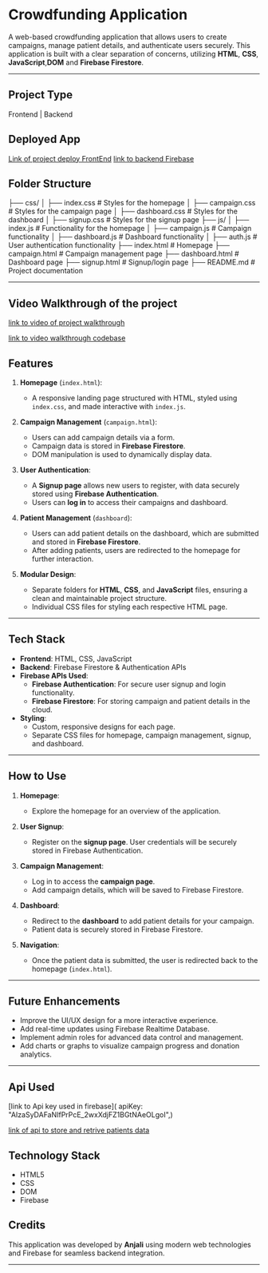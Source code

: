 
# Crowdfunding Application

A web-based crowdfunding application that allows users to create campaigns, manage patient details, and authenticate users securely. This application is built with a clear separation of concerns, utilizing **HTML**, **CSS**, **JavaScript**,**DOM** and **Firebase Firestore**.

---

## Project Type

Frontend | Backend

## Deployed App

[Link of project deploy FrontEnd](https://crowdfundingsite20.netlify.app)
[link to backend Firebase](https://console.firebase.google.com/project/crowdfunding-245b3/settings/general)

## Folder Structure

├── css/ │ ├── index.css # Styles for the homepage │ ├── campaign.css # Styles for the campaign page │ ├── dashboard.css # Styles for the dashboard │ ├── signup.css # Styles for the signup page ├── js/ │ ├── index.js # Functionality for the homepage │ ├── campaign.js # Campaign functionality │ ├── dashboard.js # Dashboard functionality │ ├── auth.js # User authentication functionality ├── index.html # Homepage ├── campaign.html # Campaign management page ├── dashboard.html # Dashboard page ├── signup.html # Signup/login page ├── README.md # Project documentation

---

## Video Walkthrough of the project

[link to video of project walkthrough](https://drive.google.com/file/d/1jD4uUy-uSqPKLhsH6Gysn1e9qYxl-tok/view?usp=sharing)

[link to video walkthrough codebase](https://drive.google.com/file/d/1PzNQTUPmnxhcWbGnIpcJ1hQDJbPo9zV5/view?usp=sharing)

## Features

1. **Homepage** (`index.html`):

   - A responsive landing page structured with HTML, styled using `index.css`, and made interactive with `index.js`.

2. **Campaign Management** (`campaign.html`):

   - Users can add campaign details via a form.
   - Campaign data is stored in **Firebase Firestore**.
   - DOM manipulation is used to dynamically display data.

3. **User Authentication**:

   - A **Signup page** allows new users to register, with data securely stored using **Firebase Authentication**.
   - Users can **log in** to access their campaigns and dashboard.

4. **Patient Management** (`dashboard`):

   - Users can add patient details on the dashboard, which are submitted and stored in **Firebase Firestore**.
   - After adding patients, users are redirected to the homepage for further interaction.

5. **Modular Design**:
   - Separate folders for **HTML**, **CSS**, and **JavaScript** files, ensuring a clean and maintainable project structure.
   - Individual CSS files for styling each respective HTML page.

---

## Tech Stack

- **Frontend**: HTML, CSS, JavaScript
- **Backend**: Firebase Firestore & Authentication APIs
- **Firebase APIs Used**:
  - **Firebase Authentication**: For secure user signup and login functionality.
  - **Firebase Firestore**: For storing campaign and patient details in the cloud.
- **Styling**:
  - Custom, responsive designs for each page.
  - Separate CSS files for homepage, campaign management, signup, and dashboard.

---

## How to Use

1. **Homepage**:

   - Explore the homepage for an overview of the application.

2. **User Signup**:

   - Register on the **signup page**. User credentials will be securely stored in Firebase Authentication.

3. **Campaign Management**:

   - Log in to access the **campaign page**.
   - Add campaign details, which will be saved to Firebase Firestore.

4. **Dashboard**:

   - Redirect to the **dashboard** to add patient details for your campaign.
   - Patient data is securely stored in Firebase Firestore.

5. **Navigation**:
   - Once the patient data is submitted, the user is redirected back to the homepage (`index.html`).

---

## Future Enhancements

- Improve the UI/UX design for a more interactive experience.
- Add real-time updates using Firebase Realtime Database.
- Implement admin roles for advanced data control and management.
- Add charts or graphs to visualize campaign progress and donation analytics.

---

## Api Used

[link to Api key used in firebase]( apiKey: "AIzaSyDAFaNIfPrPcE_2wxXdjFZ1BGtNAeOLgoI",)

[link of api to store and retrive patients data](https://crowdfunding-245b3-default-rtdb.asia-southeast1.firebasedatabase.app/)

## Technology Stack

- HTML5
- CSS
- DOM
- Firebase

## Credits

This application was developed by **Anjali** using modern web technologies and Firebase for seamless backend integration.

---

